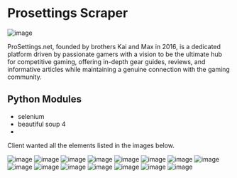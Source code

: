 # Prosettings Scraper
![image](https://github.com/miahj1/prosettings-scraper/assets/84815985/a7c6a14f-4d67-4919-a923-694f20a67ebc)

ProSettings.net, founded by brothers Kai and Max in 2016, is a dedicated platform driven by passionate gamers with a vision to be the ultimate hub for competitive gaming, offering in-depth gear guides, reviews, and informative articles while maintaining a genuine connection with the gaming community.

## Python Modules
- selenium
- beautiful soup 4
- 


Client wanted all the elements listed in the images below. 

![image](https://github.com/miahj1/prosettings-scraper/assets/84815985/c2691276-178f-4899-8ef9-c0bd19abc67f)
![image](https://github.com/miahj1/prosettings-scraper/assets/84815985/7658b264-cdd4-414b-aa70-8497d2104a6f)
![image](https://github.com/miahj1/prosettings-scraper/assets/84815985/3c58b14b-02c6-4102-a33a-ce064dcf34f1)
![image](https://github.com/miahj1/prosettings-scraper/assets/84815985/b5188025-0251-4565-8dc7-3e9a1108a893)
![image](https://github.com/miahj1/prosettings-scraper/assets/84815985/726f3a17-13e6-4a63-8170-2fa6cae10d18)
![image](https://github.com/miahj1/prosettings-scraper/assets/84815985/c59a2807-9b1b-46bd-841a-bafda5b15904)
![image](https://github.com/miahj1/prosettings-scraper/assets/84815985/a2898dcf-c8b5-4bd0-a91a-4535caac0650)
![image](https://github.com/miahj1/prosettings-scraper/assets/84815985/0847a880-d5fd-4cc1-ad1a-45a638df33ad)
![image](https://github.com/miahj1/prosettings-scraper/assets/84815985/4f48db14-0537-4a3e-b2e2-0616b937c938)
![image](https://github.com/miahj1/prosettings-scraper/assets/84815985/071ac196-1b6e-4af5-97b9-4f4e6949826b)
![image](https://github.com/miahj1/prosettings-scraper/assets/84815985/9eaee410-aa55-47f1-8bb8-8b854a0df95a)
![image](https://github.com/miahj1/prosettings-scraper/assets/84815985/2ec1b60d-f13e-4853-8d5c-7157738580b8)
![image](https://github.com/miahj1/prosettings-scraper/assets/84815985/f7779b01-d977-4056-b0f1-801c9101f19c)
![image](https://github.com/miahj1/prosettings-scraper/assets/84815985/ab44ddb5-f154-4e48-bcaa-1f2f189e6860)
![image](https://github.com/miahj1/prosettings-scraper/assets/84815985/09df146c-8fbd-4a38-b55d-f9f2b006231c)







